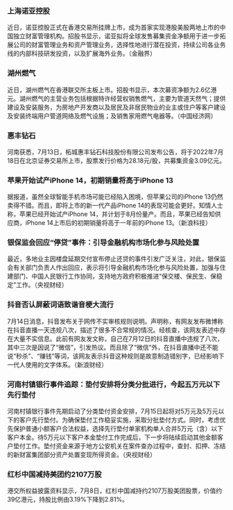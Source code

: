 ### 上海诺亚控股
近日，诺亚控股正式在香港交易所挂牌上市，成为首家实现港股美股两地上市的中国独立财富管理机构。招股书显示，诺亚拟将全球发售募集资金净额用于进一步拓展公司的财富管理业务和资产管理业务，选择性地进行潜在投资，持续公司各业务线的内部科技研发投资，以及扩展海外业务。（金融界）
### 湖州燃气
近日，湖州燃气在香港联交所主板上市。招股书显示，本次募资净额为2.6亿港元。湖州燃气的主营业务包括根据特许经营权销售燃气，主要为管道天然气；提供建设及安装服务，为房地产开发商以及居民及非居民物业的业主或住户等客户建设及安装终端用户管道网络及燃气设施；及销售家用燃气电器等。（中国经济网）
### 惠丰钻石
河南获悉，7月13日，柘城惠丰钻石科技股份有限公司发布公告，将于2022年7月18日在北京证券交易所上市，股票发行价格为28.18元/股，共募集资金3.09亿元。
### 苹果开始试产iPhone 14，初期销量将高于iPhone 13
据报道，虽然全球智能手机市场可能已经陷入困境，但苹果公司的iPhone 13仍然卖得不错。而且，即将上市的新一代产品iPhone 14的表现可能会更好。知情人士称，苹果已经开始试产iPhone 14，并计划于8月份量产。而且，苹果已经告知供应商，iPhone 14上市后的初期销量将高于一年前的iPhone 13。（新浪科技）
### 银保监会回应“停贷”事件：引导金融机构市场化参与风险处置
最近，多地业主因楼盘延期交付宣布停止还贷的事件引发广泛关注，对此，银保监会有关部门负责人作出回应，表示将引导金融机构市场化参与风险处置，加强与住建部门、中国人民银行工作协同，支持地方政府积极推进“保交楼、保民生、保稳定”工作。（央视财经）
### 抖音否认屏蔽词语致谐音梗大流行
7月14日消息，抖音发布关于网传不实审核规则说明。声明称，有网友发布微博称在抖音直播一天违规八次，描述了很多不合常规的情况。经核查，该网友表述中存在大量不实信息。此前有网友发文称，自己在7月12日的抖音直播中违规了八次，其中三次是因说了“微信”，引发热议。而且除了“微信”外，在抖音直播中还不能说“秒杀”、“赚钱”等词，该网友表示抖音这种规则是故意制造错别字，已经影响下一代人使用的文字体系。（新浪财经）
### 河南村镇银行事件追踪：垫付安排将分类分批进行，今起五万元以下先行垫付
河南村镇银行事件先期启动了分类垫付资金安排，7月15日起将对5万元及5万元以下的客户先行垫付。为确保垫付工作稳妥实施，采取分批垫付方式。同时，考虑优先保护普通小额客户合法权益，选择先行垫付单家机构单人合并5万元（含）以下客户本金。待5万元以下客户本金垫付工作完成后，下一步将陆续启动其他金额客户垫付工作。垫付资金来源于地方公安机关在案件查办过程中，查封、扣押、冻结的新财富集团部分资产处置变现所得资金。（央视财经）
### 红杉中国减持美团约2107万股
港交所权益披露资料显示，7月8日，红杉中国减持约2107万股美团股票，价值约39亿港元，持股比例由3.19%下降到2.81%。
